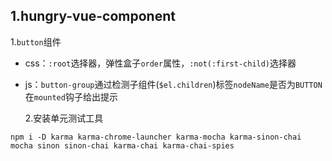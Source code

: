 ## 1.hungry-vue-component

1.`button`组件

- css：`:root`选择器，弹性盒子`order`属性，`:not(:first-child)`选择器
- js：`button-group`通过检测子组件(`$el.children`)标签`nodeName`是否为`BUTTON`在`mounted`钩子给出提示

  2.安装单元测试工具

`npm i -D karma karma-chrome-launcher karma-mocha karma-sinon-chai mocha sinon sinon-chai karma-chai karma-chai-spies`
